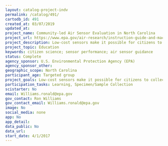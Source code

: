 ```yaml
---
layout: catalog-project-indv
permalink: /catalog/491/
cartodb_id: 491
created_at: 03/07/2019
updated_at: 
project_name: Community-led Air Sensor Evaluation in North Carolina
project_url: https://www.epa.gov/air-research/instruction-guide-and-macro-analysis-tool-community-led-air-monitoring
project_description: Low-cost sensors make it possible for citizens to collect air quality data in their own communities, but they still require instruction for optimal results. While low-cost sensors can measure many of the same air pollutants that costlier regulatory monitors measure, they aren’t required to meet the same rigorous standards of accuracy and reliability. Understanding how to collocate low-cost sensors with regulatory monitors and compare their results ensures that data from the low-cost monitors are collected in a purposeful manner. EPA provided training to the citizen scientist on how to successfully collocate low cost air quality sensors with regulatory monitors and then establish the ability of the sensor to provide purposeful air quality measurements.  The lessons learned from that effort provided the means to develop a series of tools useful not only to those citizen scientists but the citizen scientist community-at-large.
project_topic: Education
keywords: citizen science; sensor performance; air sensor guidance
status: Complete
agency_sponsor: U.S. Environmental Protection Agency (EPA)
agency_sponsor_other: 
geographic_scope: North Carolina
participant_age: Targeted group
project_goals: Low-cost sensors make it possible for citizens to collect air quality data in their own communities, but they still require instruction for optimal results. While low-cost sensors can measure many of the same air pollutants that costlier regulatory monitors measure, they aren’t required to meet the same rigorous standards of accuracy and reliability. Understanding how to collocate low-cost sensors with regulatory monitors and compare their results ensures that data from the low-cost monitors are collected in a purposeful manner. EPA provided training to the citizen scientist on how to successfully collocate low cost air quality sensors with regulatory monitors and then establish the ability of the sensor to provide purposeful air quality measurements.  The lessons learned from that effort provided the means to develop a series of tools useful not only to those citizen scientists but the citizen scientist community-at-large.
participation_tasks: Learning, Specimen/Sample Collection
scistarter: No
email: Williams.ronald@epa.gov
gov_contact: Ron Williams
gov_contact_email: Williams.ronald@epa.gov
image: No
social_media: none
app: No
app_detail: 
data_public: No
data_url: 
start_date: 4/1/2017
---
```

